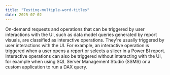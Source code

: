 ```yaml
---
title: "Testing-multiple-word-titles"
date: 2025-07-02
---
```


On-demand requests and operations that can be triggered by user interactions with the UI, such as data model queries generated by report visuals, are classified as interactive operations. They're usually triggered by user interactions with the UI. For example, an interactive operation is triggered when a user opens a report or selects a slicer in a Power BI report. Interactive operations can also be triggered without interacting with the UI, for example when using SQL Server Management Studio (SSMS) or a custom application to run a DAX query.
